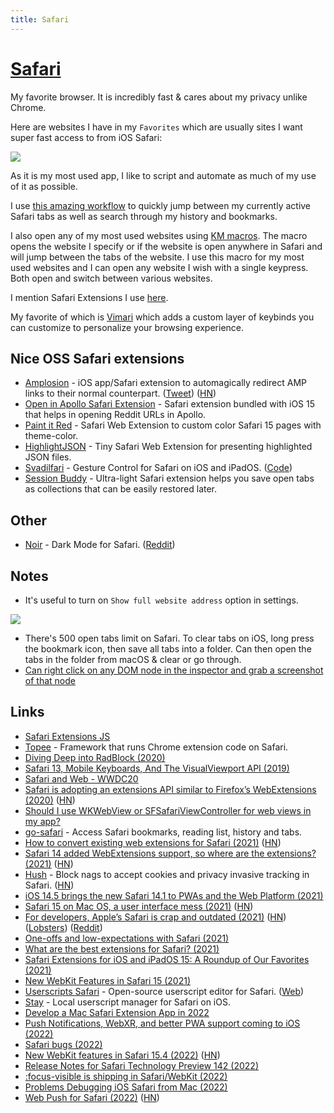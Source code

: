 ```yaml
---
title: Safari
---
```


# [Safari](https://www.apple.com/lae/safari/)

My favorite browser. It is incredibly fast & cares about my privacy unlike Chrome.

Here are websites I have in my `Favorites` which are usually sites I want super fast access to from iOS Safari:

![](https://i.imgur.com/uDjnhwX.jpg)

As it is my most used app, I like to script and automate as much of my use of it as possible.

I use [this amazing workflow](https://github.com/deanishe/alfred-safari-assistant) to quickly jump between my currently active Safari tabs as well as search through my history and bookmarks.

I also open any of my most used websites using [KM macros](../../macOS/apps/keyboard-maestro/km-macros.md). The macro opens the website I specify or if the website is open anywhere in Safari and will jump between the tabs of the website. I use this macro for my most used websites and I can open any website I wish with a single keypress. Both open and switch between various websites.

I mention Safari Extensions I use [here](https://github.com/nikitavoloboev/my-mac-os#safari-extensions).

My favorite of which is [Vimari](https://github.com/televator-apps/vimari) which adds a custom layer of keybinds you can customize to personalize your browsing experience.

## Nice OSS Safari extensions

- [Amplosion](https://github.com/christianselig/Amplosion) - iOS app/Safari extension to automagically redirect AMP links to their normal counterpart. ([Tweet](https://twitter.com/ChristianSelig/status/1440018874943029248)) ([HN](https://news.ycombinator.com/item?id=28678684))
- [Open in Apollo Safari Extension](https://github.com/christianselig/OpenInApolloExtension) - Safari extension bundled with iOS 15 that helps in opening Reddit URLs in Apollo.
- [Paint it Red](https://github.com/kukushechkin/paint-it-red) - Safari Web Extension to custom color Safari 15 pages with theme-color.
- [HighlightJSON](https://github.com/lexrus/HighlightJSON) - Tiny Safari Web Extension for presenting highlighted JSON files.
- [Svadilfari](https://apps.apple.com/us/app/svadilfari/id1586432379) - Gesture Control for Safari on iOS and iPadOS. ([Code](https://github.com/shumbo/Svadilfari))
- [Session Buddy](https://github.com/dwarvesf/session-buddy) - Ultra-light Safari extension helps you save open tabs as collections that can be easily restored later.

## Other

- [Noir](https://apps.apple.com/app/id1581140954) - Dark Mode for Safari. ([Reddit](https://www.reddit.com/r/apple/comments/q5ahll/give_every_website_a_dark_mode_with_noir_my_new/))

## Notes

- It's useful to turn on `Show full website address` option in settings.

![](https://i.imgur.com/po7kXGS.png)

- There's 500 open tabs limit on Safari. To clear tabs on iOS, long press the bookmark icon, then save all tabs into a folder. Can then open the tabs in the folder from macOS & clear or go through.
- [Can right click on any DOM node in the inspector and grab a screenshot of that node](https://twitter.com/brian_lovin/status/1255208138699010048)

## Links

- [Safari Extensions JS](https://developer.apple.com/documentation/safariextensions)
- [Topee](https://github.com/avast/topee) - Framework that runs Chrome extension code on Safari.
- [Diving Deep into RadBlock (2020)](https://youngdynasty.net/posts/radblock-deep-dive/)
- [Safari 13, Mobile Keyboards, And The VisualViewport API (2019)](https://tkte.ch/2019/09/23/iOS-VisualViewport.html)
- [Safari and Web - WWDC20](https://developer.apple.com/news/?id=e4u1mtfu)
- [Safari is adopting an extensions API similar to Firefox’s WebExtensions (2020)](https://hacks.mozilla.org/2020/06/welcoming-safari-to-the-webextensions-community/) ([HN](https://news.ycombinator.com/item?id=23614754))
- [Should I use WKWebView or SFSafariViewController for web views in my app?](https://developer.apple.com/news/?id=trjs0tcd)
- [go-safari](https://github.com/deanishe/go-safari) - Access Safari bookmarks, reading list, history and tabs.
- [How to convert existing web extensions for Safari (2021)](https://developer.apple.com/news/?id=qiz0arxc) ([HN](https://news.ycombinator.com/item?id=25649509))
- [Safari 14 added WebExtensions support, so where are the extensions? (2021)](https://sixcolors.com/post/2021/01/safari-14-added-webextensions-support-so-where-are-the-extensions/) ([HN](https://news.ycombinator.com/item?id=25815566))
- [Hush](https://github.com/oblador/hush) - Block nags to accept cookies and privacy invasive tracking in Safari. ([HN](https://news.ycombinator.com/item?id=25892588))
- [iOS 14.5 brings the new Safari 14.1 to PWAs and the Web Platform (2021)](https://firt.dev/ios-14.5/)
- [Safari 15 on Mac OS, a user interface mess (2021)](https://morrick.me/archives/9368) ([HN](https://news.ycombinator.com/item?id=27559832))
- [For developers, Apple’s Safari is crap and outdated (2021)](https://blog.perrysun.com/2021/07/15/for-developers-safari-is-crap-and-outdated/) ([HN](https://news.ycombinator.com/item?id=27968394)) ([Lobsters](https://lobste.rs/s/4vhjvf/for_developers_apple_s_safari_is_crap)) ([Reddit](https://www.reddit.com/r/programming/comments/osj2i8/for_developers_apples_safari_is_crap_and_outdated/))
- [One-offs and low-expectations with Safari (2021)](https://daverupert.com/2021/07/safari-one-offs/)
- [What are the best extensions for Safari? (2021)](https://www.reddit.com/r/MacOS/comments/puhgk3/what_are_the_best_extensions_for_safari/)
- [Safari Extensions for iOS and iPadOS 15: A Roundup of Our Favorites (2021)](https://www.macstories.net/stories/safari-extensions-for-ios-and-ipados-15-a-roundup-of-our-favorites/)
- [New WebKit Features in Safari 15 (2021)](https://webkit.org/blog/11989/new-webkit-features-in-safari-15/)
- [Userscripts Safari](https://github.com/quoid/userscripts) - Open-source userscript editor for Safari. ([Web](https://quoid.github.io/userscripts/))
- [Stay](https://github.com/shenruisi/Stay/blob/main/README-EN.md) - Local userscript manager for Safari on iOS.
- [Develop a Mac Safari Extension App in 2022](https://www.youtube.com/watch?v=E0qu0PHW8TU)
- [Push Notifications, WebXR, and better PWA support coming to iOS (2022)](https://firt.dev/ios-15.4b)
- [Safari bugs (2022)](https://twitter.com/jensimmons/status/1491064075987873792)
- [New WebKit features in Safari 15.4 (2022)](https://webkit.org/blog/12445/new-webkit-features-in-safari-15-4/) ([HN](https://news.ycombinator.com/item?id=30676825))
- [Release Notes for Safari Technology Preview 142 (2022)](https://webkit.org/blog/12522/release-notes-for-safari-technology-preview-142/)
- [:focus-visible is shipping in Safari/WebKit (2022)](https://blogs.igalia.com/mrego/2022/04/08/focus-visible-is-shipping-in-safari-webkit/)
- [Problems Debugging iOS Safari from Mac (2022)](https://steve.dignam.xyz/2022/04/10/trouble-with-safari-ios-debugging/)
- [Web Push for Safari (2022)](https://developer.apple.com/videos/play/wwdc2022/10098/) ([HN](https://news.ycombinator.com/item?id=31718068))

